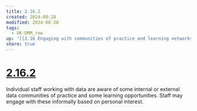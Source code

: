 ```yaml
---
title: 2.16.2
created: 2024-08-28
modified: 2024-08-28
tags:
  - UK-DMM_row
up: "[[2.16 Engaging with communities of practice and learning networks to develop data skills]]"
share: true
---
```

# [2.16.2](2.16.2.md)

Individual staff working with data are aware of some internal or external data communities of practice and some learning opportunities. Staff may engage with these informally based on personal interest.
